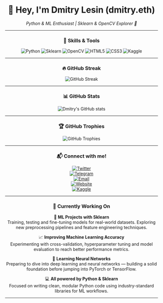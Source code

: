 <div align="center">

# 👋 Hey, I'm **Dmitry Lesin** (dmitry.eth)  

*Python & ML Enthusiast | Sklearn & OpenCV Explorer 🚀*

---

### 🧰 Skills & Tools

<div>
  <img src="https://img.shields.io/badge/Python-3776AB?style=for-the-badge&logo=python&logoColor=white" alt="Python"/>
  <img src="https://img.shields.io/badge/Scikit--Learn-F7931E?style=for-the-badge&logo=scikit-learn&logoColor=white" alt="Sklearn"/>
  <img src="https://img.shields.io/badge/OpenCV-5C3EE8?style=for-the-badge&logo=opencv&logoColor=white" alt="OpenCV"/>
  <img src="https://img.shields.io/badge/HTML5-E34F26?style=for-the-badge&logo=html5&logoColor=white" alt="HTML5"/>
  <img src="https://img.shields.io/badge/CSS3-1572B6?style=for-the-badge&logo=css3&logoColor=white" alt="CSS3"/>
  <img src="https://img.shields.io/badge/Kaggle-20BEFF?style=for-the-badge&logo=kaggle&logoColor=white" alt="Kaggle"/>
</div>

---

### 🔥 GitHub Streak

![GitHub Streak](https://github-readme-streak-stats.herokuapp.com/?user=dmitrylesin-official&theme=dark&hide_border=true)

---

### 📊 GitHub Stats

![Dmitry's GitHub stats](https://github-readme-stats.vercel.app/api?username=dmitrylesin-official&show_icons=true&theme=dark&hide_border=true)

---

### 🏆 GitHub Trophies

![GitHub Trophies](https://github-profile-trophy.vercel.app/?username=dmitrylesin-official&theme=dark&no-frame=true&no-bg=true&margin-w=15)

---

### 📬 Connect with me!

[![Twitter](https://img.shields.io/badge/Twitter-1DA1F2?style=for-the-badge&logo=twitter&logoColor=white)](https://x.com/lesin_official)  
[![Telegram](https://img.shields.io/badge/Telegram-0088CC?style=for-the-badge&logo=telegram&logoColor=white)](https://t.me/lesin_official)  
[![Email](https://img.shields.io/badge/Email-D14836?style=for-the-badge&logo=gmail&logoColor=white)](mailto:dmitrylesin.official@gmail.com)  
[![Website](https://img.shields.io/badge/Website-8B00FF?style=for-the-badge&logo=google-chrome&logoColor=white)](https://dmitry-eth.netlify.app)  
[![Kaggle](https://img.shields.io/badge/Kaggle-20BEFF?style=for-the-badge&logo=kaggle&logoColor=white)](https://www.kaggle.com/dmitrylesin)  

---

### 🚀 Currently Working On

🧠 **ML Projects with Sklearn**  
  Training, testing and fine-tuning models for real-world datasets. Exploring new preprocessing pipelines and feature engineering techniques.

📈 **Improving Machine Learning Accuracy**  
  Experimenting with cross-validation, hyperparameter tuning and model evaluation to reach better performance metrics.

🔬 **Learning Neural Networks**  
  Preparing to dive into deep learning and neural networks — building a solid foundation before jumping into PyTorch or TensorFlow.

💻 **All powered by Python & Sklearn**  
  Focused on writing clean, modular Python code using industry-standard libraries for ML workflows.

---

</div>
